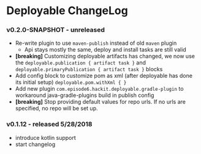 # Deployable ChangeLog

### v0.2.0-SNAPSHOT - unreleased
- Re-write plugin to use `maven-publish` instead of old `maven` plugin
    - Api stays mostly the same, deploy and install tasks are still valid
- **[breaking]** Customizing deployable artifacts has changed, we now use the `deployable.publication { artifact task }` and `deployable.primaryPublication { artifact task }` blocks
- Add config block to customize pom as xml (after deployable has done its initial setup) `deployable.pom.withXml { }`
- Add new plugin `com.episode6.hackit.deployable.gradle-plugin` to workaround java-gradle-plugins build in publish config
- **[breaking]** Stop providing default values for repo urls. If no urls are specified, no repo will be set up.


### v0.1.12 - released 5/28/2018
- introduce kotlin support
- start changelog
